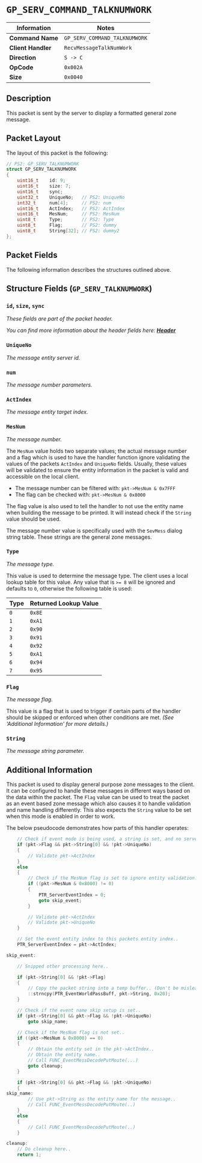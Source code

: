 # `GP_SERV_COMMAND_TALKNUMWORK`

| Information               | Notes |
|---                        |---    |
| **Command Name**          | `GP_SERV_COMMAND_TALKNUMWORK` |
| **Client Handler**        | `RecvMessageTalkNumWork` |
| **Direction**             | `S -> C` |
| **OpCode**                | `0x002A` |
| **Size**                  | `0x0040` |

## Description

This packet is sent by the server to display a formatted general zone message.

## Packet Layout

The layout of this packet is the following:

```cpp
// PS2: GP_SERV_TALKNUMWORK
struct GP_SERV_TALKNUMWORK
{
    uint16_t    id: 9;
    uint16_t    size: 7;
    uint16_t    sync;
    uint32_t    UniqueNo;   // PS2: UniqueNo
    int32_t     num[4];     // PS2: num
    uint16_t    ActIndex;   // PS2: ActIndex
    uint16_t    MesNum;     // PS2: MesNum
    uint8_t     Type;       // PS2: Type
    uint8_t     Flag;       // PS2: dummy
    uint8_t     String[32]; // PS2: dummy2
};
```

## Packet Fields

The following information describes the structures outlined above.

## Structure Fields (`GP_SERV_TALKNUMWORK`)

### `id`, `size`, `sync`

_These fields are part of the packet header._

_You can find more information about the header fields here: [**Header**](/world/server/Header.md)_

### `UniqueNo`

_The message entity server id._

### `num`

_The message number parameters._

### `ActIndex`

_The message entity target index._

### `MesNum`

_The message number._

The `MesNum` value holds two separate values; the actual message number and a flag which is used to have the handler function ignore validating the values of the packets `ActIndex` and `UniqueNo` fields. Usually, these values will be validated to ensure the entity information in the packet is valid and accessible on the local client.

  - The message number can be filtered with: `pkt->MesNum & 0x7FFF`
  - The flag can be checked with: `pkt->MesNum & 0x8000`

The flag value is also used to tell the handler to not use the entity name when building the message to be printed. It will instead check if the `String` value should be used.

The message number value is specifically used with the `SevMess` dialog string table. These strings are the general zone messages.

### `Type`

_The message type._

This value is used to determine the message type. The client uses a local lookup table for this value. Any value that is `>= 8` will be ignored and defaults to `0`, otherwise the following table is used:

| Type | Returned Lookup Value |
| --- | --- |
| `0` | `0x8E` |
| `1` | `0xA1` |
| `2` | `0x90` |
| `3` | `0x91` |
| `4` | `0x92` |
| `5` | `0xA1` |
| `6` | `0x94` |
| `7` | `0x95` |

### `Flag`

_The message flag._

This value is a flag that is used to trigger if certain parts of the handler should be skipped or enforced when other conditions are met. _(See 'Additional Information' for more details.)_

### `String`

_The message string parameter._

## Additional Information

This packet is used to display general purpose zone messages to the client. It can be configured to handle these messages in different ways based on the data within the packet. The `Flag` value can be used to treat the packet as an event based zone message which also causes it to handle validation and name handling differently. This also expects the `String` value to be set when this mode is enabled in order to work.

The below pseudocode demonstrates how parts of this handler operates:

```cpp
    // Check if event mode is being used, a string is set, and no server id was given..
    if (pkt->Flag && pkt->String[0] && !pkt->UniqueNo)
    {
        // Validate pkt->ActIndex
    }
    else
    {
        // Check if the MesNum flag is set to ignore entity validation..
        if ((pkt->MesNum & 0x8000) != 0)
        {
            PTR_ServerEventIndex = 0;
            goto skip_event;
        }

        // Validate pkt->ActIndex
        // Validate pkt->UniqueNo
    }

    // Set the event entity index to this packets entity index..
    PTR_ServerEventIndex = pkt->ActIndex;

skip_event:

    // Snipped other processing here..

    if (pkt->String[0] && !pkt->Flag)
    {
        // Copy the packet string into a temp buffer.. (Don't be mislead by the buffer name here..)
        ::strncpy(PTR_EventWorldPassBuff, pkt->String, 0x20);
    }

    // Check if the event name skip setup is set..
    if (pkt->String[0] && pkt->Flag && !pkt->UniqueNo)
        goto skip_name;

    // Check if the MesNum flag is not set..
    if ((pkt->MesNum & 0x8000) == 0)
    {
        // Obtain the entity set in the pkt->ActIndex..
        // Obtain the entity name..
        // Call FUNC_EventMessDecodePutMoute(...)
        goto cleanup;
    }

    if (pkt->String[0] && pkt->Flag && !pkt->UniqueNo)
    {
skip_name:
        // Use pkt->String as the entity name for the message..
        // Call FUNC_EventMessDecodePutMoute(..)
    }
    else
    {
        // Call FUNC_EventMessDecodePutMoute(..)
    }

cleanup:
    // Do cleanup here..
    return 1;
```

